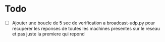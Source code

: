 # Todo

- [ ] Ajouter une boucle de 5 sec de verification a broadcast-udp.py pour recuperer les reponses de toutes les machines presentes sur le reseau et pas juste la premiere qui repond